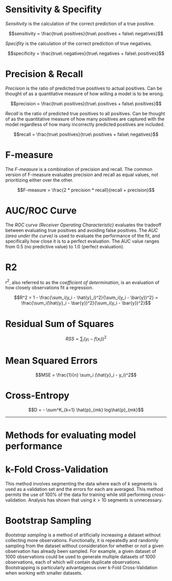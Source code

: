 
# Sensitivity & Specifity

_Sensitivity_ is the calculation of the correct prediction of a true positive.

$$sensitivity = \frac{true\ positives}{true\ positives + false\ negatives}$$

_Specifity_ is the calculation of the correct prediction of true negatives.

$$specificity = \frac{true\ negatives}{true\ negatives + false\ positives}$$

# Precision & Recall

_Precision_ is the ratio of predicted true positives to actual positives. Can be thought of as a quantitative measure of how willing a model is to be wrong.

$$precision = \frac{true\ positives}{true\ positives + false\ positives}$$

_Recall_ is the ratio of predicted true positives to all positives. Can be thought of as the quantitative measure of how many positives are captured with the model regardless of how many incorrectly predicted positives are included.

$$recall = \frac{true\ positives}{true\ positives + false\ negatives}$$

# F-measure

The _F-measure_ is a combination of precision and recall. The common version of F-measure evaluates precision and recall as equal values, not prioritizing either over the other.

$$F-measure = \frac{2 * precision * recall}{recall + precision}$$

# AUC/ROC Curve

The _ROC curve (Receiver Operating Characteristic)_ evaluates the tradeoff between evaluating true positives and avoiding false positives. The _AUC (area under the curve)_ is used to evaluate the performance of the fit, and specifically how close it is to a perfect evaluation. The AUC value ranges from 0.5 (no predictive value) to 1.0 (perfect evaluation).

# R2

$r^2$, also referred to as the _coefficient of determination_, is an evaluation of how closely observations fit a regression.

$$R^2 = 1 - \frac{\sum_i(y_i - \hat{y}_i)^2}{\sum_i(y_i - \bar{y})^2} = \frac{\sum_i(\hat{y}_i - \bar{y})^2}{\sum_i(y_i - \bar{y})^2}$$

# Residual Sum of Squares

$$RSS = \sum_i (y_i - f(x_i))^2$$

# Mean Squared Errors

$$MSE = \frac{1}{n} \sum_i (\hat{y}_i - y_i)^2$$

# Cross-Entropy

$$D = - \sum^K_{k=1} \hat{p}_{mk} log\hat{p}_{mk}$$

___

# Methods for evaluating model performance

# k-Fold Cross-Validation

This method involves segmenting the data where each of $k$ segments is used as a validation set and the errors for each are averaged. This method permits the use of 100% of the data for training while still performing cross-validation. Analysis has shown that using $k > 10$ segments is unnecessary.

# Bootstrap Sampling

_Bootstrap sampling_ is a method of artificially increasing a dataset without collecting more observations. Functionally, it is repeatedly and randomly sampling from the dataset without consideration for whether or not a given observation has already been sampled. For example, a given dataset of 1000 observations could be used to generate multiple datasets of 1000 observations, each of which will contain duplicate observations. Bootstrapping is particularly advantageous over k-Fold Cross-Validation when working with smaller datasets.